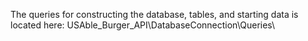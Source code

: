 The queries for constructing the database, tables, and starting data is located here: USAble_Burger_API\DatabaseConnection\Queries\
